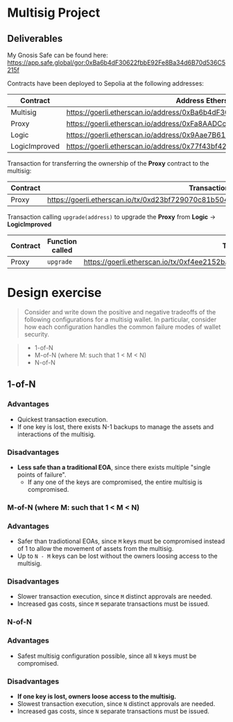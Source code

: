 # Multisig Project

## Deliverables

My Gnosis Safe can be found here: https://app.safe.global/gor:0xBa6b4dF30622fbbE92Fe8Ba34d6B70d536C5215f

Contracts have been deployed to Sepolia at the following addresses:

| Contract      | Address Etherscan Link                                                         | Transaction Etherscan Link                                                                        |
| ------------- | ------------------------------------------------------------------------------ | ------------------------------------------------------------------------------------------------- |
| Multisig      | https://goerli.etherscan.io/address/0xBa6b4dF30622fbbE92Fe8Ba34d6B70d536C5215f | https://goerli.etherscan.io/tx/0x3c2fbf504921a6393ec24dba20ed2c2c933e5cd4be04cc7298f7f2fb34231cde |
| Proxy         | https://goerli.etherscan.io/address/0xFa8AADCc6727c6b4f930C3F2298D312f9AC705FE | https://goerli.etherscan.io/tx/0x81b8c8d5b7bea73d1260be413906e02b4f96b538bf4b902e01dec499fbf815c4 |
| Logic         | https://goerli.etherscan.io/address/0x9Aae7B61653257e5DfF1535bA67aFFA7EB4BFe93 | https://goerli.etherscan.io/tx/0x83f0d0ce449df40d1235771701b29533fdf8fb5c0d0742d74269a2c590c41339 |
| LogicImproved | https://goerli.etherscan.io/address/0x77f43bf423226a6e66D23C176cE03AF80b7988ac | https://goerli.etherscan.io/tx/0x3e90c0fe2270cf90b2c9169699426f5b4d1398ec4d911e554ff95ea11faa6298 |

Transaction for transferring the ownership of the **Proxy** contract to the multisig:

| Contract | Transaction Etherscan Link                                                                        |
| -------- | ------------------------------------------------------------------------------------------------- |
| Proxy    | https://goerli.etherscan.io/tx/0xd23bf729070c81b504f1bde789a5a0449648f346bf368f5bd783516dd3a189c6 |

Transaction calling `upgrade(address)` to upgrade the **Proxy** from **Logic** -> **LogicImproved**

| Contract | Function called | Transaction Etherscan Link                                                                        |
| -------- | --------------- | ------------------------------------------------------------------------------------------------- |
| Proxy    | `upgrade`       | https://goerli.etherscan.io/tx/0xf4ee2152baffb1cd79d9e7850595b76f70030041f5815defbc10f242f3e7e607 |

# Design exercise

> Consider and write down the positive and negative tradeoffs of the following configurations for a multisig wallet. In particular, consider how each configuration handles the common failure modes of wallet security.

> - 1-of-N
> - M-of-N (where M: such that 1 < M < N)
> - N-of-N

## 1-of-N

### Advantages

- Quickest transaction execution.
- If one key is lost, there exists N-1 backups to manage the assets and interactions of the multisig.

### Disadvantages

- **Less safe than a traditional EOA**, since there exists multiple "single points of failure".
  - If any one of the keys are compromised, the entire multisig is compromised.

### M-of-N (where M: such that 1 < M < N)

### Advantages

- Safer than tradiotional EOAs, since `M` keys must be compromised instead of 1 to allow the movement of assets from the multisig.
- Up to `N - M` keys can be lost without the owners loosing access to the multisig.

### Disadvantages

- Slower transaction execution, since `M` distinct approvals are needed.
- Increased gas costs, since `M` separate transactions must be issued.

### N-of-N

### Advantages

- Safest multisig configuration possible, since all `N` keys must be compromised.

### Disadvantages

- **If one key is lost, owners loose access to the multisig.**
- Slowest transaction execution, since `N` distinct approvals are needed.
- Increased gas costs, since `N` separate transactions must be issued.
